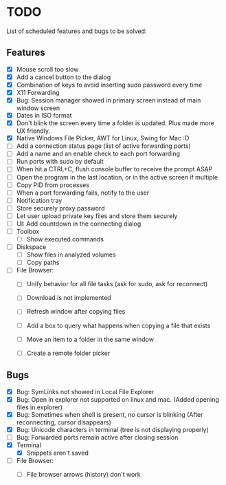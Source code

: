 # TODO

List of scheduled features and bugs to be solved:

## Features

* [x] Mouse scroll too slow
* [x] Add a cancel button to the dialog
* [x] Combination of keys to avoid inserting sudo password every time
* [x] X11 Forwarding
* [X] Bug: Session manager showed in primary screen instead of main window screen
* [X] Dates in ISO format
* [X] Don't blink the screen every time a folder is updated. Plus made more UX friendly.
* [X] Native Windows File Picker, AWT for Linux, Swing for Mac :D
* [ ] Add a connection status page (list of active forwarding ports)
* [ ] Add a name and an enable check to each port forwarding
* [ ] Run ports with sudo by default
* [ ] When hit a CTRL+C, flush console buffer to receive the prompt ASAP
* [ ] Open the program in the last location, or in the active screen if multiple
* [ ] Copy PID from processes
* [ ] When a port forwarding fails, notify to the user
* [ ] Notification tray
* [ ] Store securely proxy password
* [ ] Let user upload private key files and store them securely
* [ ] UI: Add countdown in the connecting dialog
* [ ] Toolbox
    * [ ] Show executed commands
* [ ] Diskspace
    * [ ] Show files in analyzed volumes
    * [ ] Copy paths
* [ ] File Browser:
    * [ ] Unify behavior for all file tasks (ask for sudo, ask for reconnect)
    * [ ] Download is not implemented
    * [ ] Refresh window after copying files
    * [ ] Add a box to query what happens when copying a file that exists
    * [ ] Move an item to a folder in the same window
    * [ ] Create a remote folder picker



## Bugs

* [X] Bug: SymLinks not showed in Local File Explorer
* [X] Bug: Open in explorer not supported on linux and mac. (Added opening files in explorer)
* [X] Bug: Sometimes when shell is present, no cursor is blinking (After reconnecting, cursor disappears)
* [X] Bug: Unicode characters in terminal (tree is not displaying properly)
* [ ] Bug: Forwarded ports remain active after closing session
* [X] Terminal
  * [X] Snippets aren't saved
* [ ] File Browser:
    * [ ] File browser arrows (history) don't work

